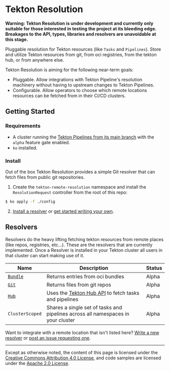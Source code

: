 # Tekton Resolution

**Warning: Tekton Resolution is under development and currently only
suitable for those interested in testing the project at its bleeding
edge. Breakages to the API, types, libraries and resolvers are unavoidable
at this stage.**

Pluggable resolution for Tekton resources (like `Tasks` and
`Pipelines`). Store and utilize Tekton resources from git,
from oci registries, from the tekton hub, or from anywhere else.

Tekton Resolution is aiming for the following near-term goals:

- Pluggable. Allow integrations with Tekton Pipeline's resolution machinery
  without having to upstream changes to Tekton Pipelines.
- Configurable. Allow operators to choose which remote locations resources
  can be fetched from in their CI/CD clusters.

## Getting Started

### Requirements

- A cluster running the [Tekton Pipelines from its main branch](https://github.com/tektoncd/pipeline)
  with the `alpha` feature gate enabled.
- `ko` installed.

### Install

Out of the box Tekton Resolution provides a simple Git resolver that can
fetch files from public git repositories.

1. Create the `tekton-remote-resolution` namespace and install
the `ResolutionRequest` controller from the root of this repo:

```bash
$ ko apply -f ./config
```

2. [Install a resolver](#resolvers) or [get started writing your
   own](./docs/how-to-write-a-resolver.md).

## Resolvers

Resolvers do the heavy lifting fetching tekton resources from remote places (like repos, registries, etc...). These are the resolvers that are currently implemented. Once a Resolver is installed in your Tekton cluster all users in that cluster can start making use of it.

| Name                                                        | Description                                                                      | Status    |
|-------------------------------------------------------------|----------------------------------------------------------------------------------|-----------|
| [`Bundle`](./bundleresolver)                                | Returns entries from oci bundles                                                 | Alpha |
| [`Git`](./gitresolver)                                      | Returns files from git repos                                                     | Alpha |
| [`Hub`](./hubresolver)                                      | Uses the [Tekton Hub API](https://github.com/tektoncd/hub) to fetch tasks and pipelines | Alpha |
| `ClusterScoped` | Shares a single set of tasks and pipelines across all namespaces in your cluster | Alpha |

Want to integrate with a remote location that isn't listed here? [Write a new resolver](./docs/how-to-write-a-resolver.md) or [post an issue requesting one](https://github.com/tektoncd/resolution/issues/new?assignees=&labels=kind%2Ffeature&template=feature-request.md).

---

Except as otherwise noted, the content of this page is licensed under the
[Creative Commons Attribution 4.0 License](https://creativecommons.org/licenses/by/4.0/),
and code samples are licensed under the
[Apache 2.0 License](https://www.apache.org/licenses/LICENSE-2.0).
